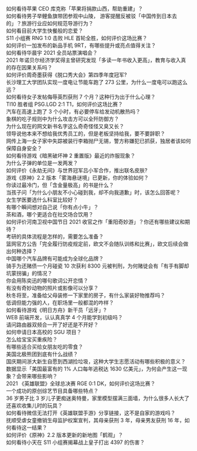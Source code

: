 如何看待苹果 CEO 库克称「苹果将捐款山西，帮助重建」？  
如何看待男子举鲤鱼旗带团参观中山陵， 游客提醒反被驳「中国传到日本去的」？旅游行业应如何规范导游行为？  
如何看目前大学生快餐般的恋爱？  
S11 小组赛 RNG 1:0 击败 HLE 首轮全胜，如何评价这场比赛？  
如何评价一加发布的新品手机 9RT，有哪些提升或亮点值得关注？  
如何看待华晨宇 2021 全员站票演唱会？  
2021 年诺贝尔经济学奖得主曾研究发现「多读一年书收入更高」，教育与收入真的存在因果关系吗？  
如何评价周奇墨获得《脱口秀大会》第四季年度冠军?  
长沙理工大学团队实现一度电让节能车跑了 273 公里，为什么一度电可以跑这么远？  
如何看待女子发帖侮辱英烈获刑 7 个月？这种行为出于什么心理？  
TI10 胜者组 PSG.LGD 2:1 T1，如何评价这场比赛？  
汽车在高速上跑了 3 个小时，有必要停车给发动机散热吗？  
象棋的吃子规则中为什么攻击方可以全歼防御方？  
为什么现在的网文新书名字这么奇奇怪怪又臭又长？  
领导说他本来不想给我优秀员工的，但是老板坚持给我，要不要辞职？  
网传上海一女子家中失踪被装行李箱抛尸无锡，警方称嫌犯已抓获，独居者该如何保障自身安全？  
如何看待游戏《暗黑破坏神 2 重置版》最近的炸服现象？  
为什么子弹的单位是一发两发？  
如何评价《永劫无间》与世界冠军吕小军合作，推出联名皮肤?  
游戏《原神》2.2 版本「雾海悬谜境」已更新，你的体验如何？  
你读过最冷门，但「含金量极高」的书是什么？  
当孩子问「为什么小朋友不小心碰到我，却不向我道歉」时，该怎么回答呢？  
女生学医要选什么科室比较好？  
有哪个瞬间想对自己说「你有点小牛」？  
茶和酒，哪个更适合在社交场合饮用？  
如何评价河南卫视中国节日 2021 收官之作「重阳奇妙游」？你还有哪些建议和期待？  
考研的具体流程是怎样的，需要怎么准备？  
篮网官方公告「完全履行防疫规定前，欧文不会随队训练和比赛」，欧文后续会做出何种选择？  
中国哪个汽车品牌有可能成为全球化品牌？  
骑手为还赌债一个月碰瓷 10 次获利 8300 元被判刑，为何赌徒会有「有手有脚却坑蒙拐骗」的情况？  
你会用陈奕迅的哪句歌词公开恋情？  
有没有奇妙动物的照片或影像可以分享？  
秋冬将至，准备给父母装修一下家里的房子，有什么家装好物推荐吗？  
低调但能力强的人，在职场里一般都混的咋样？  
如何看待游戏《明日方舟》新干员「远牙」?  
WEB 前端开发，认认真真学 4 个月能学到初级吗？  
请问路由器双频合一开了好还是不开好？  
如何申请日本高校的 SGU 项目？  
怎么给宝宝买重疾险？  
有哪些适合买给女朋友吃的零食？  
美国北极熊团到底有什么战绩？  
国庆期间浙大新生自愿到西湖捡垃圾，这种大学生志愿活动有哪些积极的意义？  
数据显示「美国最富有的 1% 人口每年逃税达 1630 亿美元」，为何会产生这一现象？会带来哪些影响？  
2021 《英雄联盟》全球总决赛 RGE 0:1 DK，如何评价这场比赛？  
一个成功的原创综艺节目具备哪些特点？  
36 岁男子比 3 岁儿子更痴迷奥特曼，家里模型摆满三面墙，为什么很多人长大了还喜欢收集儿时的玩具？  
如何看待微信无法打开《英雄联盟手游》分享链接，这不是自家的游戏吗？  
抚顺受虐女童撤销生母监护权案宣判，其母亲获刑 3 年，母亲男友获刑 16 年，如何看待这一结果？  
如何评价《原神》2.2 版本更新的新地图「鹤观」？  
如何看待小天在 S11 小组赛揭幕战上皇子打出 4397 的伤害？  

